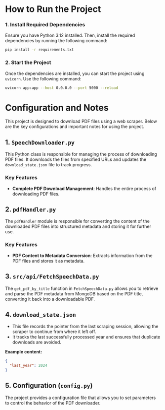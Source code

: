 # How to Run the Project

### 1. Install Required Dependencies

Ensure you have Python 3.12 installed. Then, install the required dependencies by running the following command:

```bash
pip install -r requirements.txt
```

### 2. Start the Project

Once the dependencies are installed, you can start the project using `uvicorn`. Use the following command:

```bash
uvicorn app:app --host 0.0.0.0 --port 5000 --reload
```

# Configuration and Notes

This project is designed to download PDF files using a web scraper. Below are the key configurations and important notes for using the project.


## 1. `SpeechDownloader.py`

This Python class is responsible for managing the process of downloading PDF files. It downloads the files from specified URLs and updates the `download_state.json` file to track progress. 


### Key Features

- **Complete PDF Download Management**: Handles the entire process of downloading PDF files.


## 2. `pdfHandler.py`

The `pdfHandler` module is responsible for converting the content of the downloaded PDF files into structured metadata and storing it for further use.

### Key Features

- **PDF Content to Metadata Conversion**: Extracts information from the PDF files and stores it as metadata.

## 3. `src/api/FetchSpeechData.py`

The `get_pdf_by_title` function in `FetchSpeechData.py` allows you to retrieve and parse the PDF metadata from MongoDB based on the PDF title, converting it back into a downloadable PDF.

## 4. `download_state.json`

- This file records the pointer from the last scraping session, allowing the scraper to continue from where it left off.
- It tracks the last successfully processed year and ensures that duplicate downloads are avoided.

**Example content:**

```json
{
  "last_year": 2024
}

```
## 5. Configuration (`config.py`)

The project provides a configuration file that allows you to set parameters to control the behavior of the PDF downloader.









